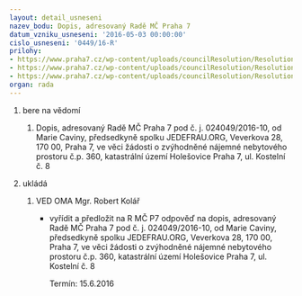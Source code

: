 ```yaml
---
layout: detail_usneseni
nazev_bodu: Dopis, adresovaný Radě MČ Praha 7
datum_vzniku_usneseni: '2016-05-03 00:00:00'
cislo_usneseni: '0449/16-R'
prilohy:
- https://www.praha7.cz/wp-content/uploads/councilResolution/Resolutions/27651/export/DUVODOVAZPRAVA~53594.docx
- https://www.praha7.cz/wp-content/uploads/councilResolution/Resolutions/27651/export/dopis~53593.pdf
- https://www.praha7.cz/wp-content/uploads/councilResolution/Resolutions/27651/export/export~299436.pdf
organ: rada
---
```

<ol id="urzList" class="urzList_view"><li class="urzClass1" id=""><span name="1">bere na vědomí</span><ol class="urzOlClass" id=""><li class="urzClass2" id="" style="text-align: left;"><span><p>Dopis, adresovaný Radě MČ Praha 7 pod č. j. 024049/2016-10, od Marie Caviny, předsedkyně spolku JEDEFRAU.ORG, Veverkova 28, 170 00, Praha 7, ve věci žádosti o zvýhodněné nájemné nebytového prostoru č.p. 360, katastrální území Holešovice Praha 7, ul. Kostelní č. 8</p></span></li></ol></li><li class="urzClass1" id="urzUkoly"><span name="1">ukládá</span><ol class="urzOlClass"><li class="urzClass2"><span><p>VED OMA Mgr. Robert Kolář</p></span><ul class="urzUlClass"><li class="urzClass3"><span><p>vyřídit a předložit na R MČ P7 odpověď na dopis, adresovaný Radě MČ Praha 7 pod č. j. 024049/2016-10, od Marie Caviny, předsedkyně spolku JEDEFRAU.ORG, Veverkova 28, 170 00, Praha 7, ve věci žádosti o zvýhodněné nájemné nebytového prostoru č.p. 360, katastrální území Holešovice Praha 7, ul. Kostelní č. 8</p></span><span class="urzUkolTermin">  Termín:&nbsp;15.6.2016</span></li></ul></li></ol></li></ol>